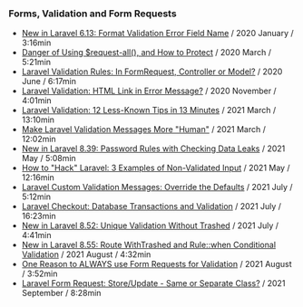 ### Forms, Validation and Form Requests

- [New in Laravel 6.13: Format Validation Error Field Name](https://www.youtube.com/watch?v=KD1SqLO58eE) / 2020 January / 3:16min
- [Danger of Using $request-all(), and How to Protect](https://www.youtube.com/watch?v=QQS5oEOguRU) / 2020 March / 5:21min
- [Laravel Validation Rules: In FormRequest, Controller or Model?](https://www.youtube.com/watch?v=HihUzmG2h3w) / 2020 June / 6:17min
- [Laravel Validation: HTML Link in Error Message?](https://www.youtube.com/watch?v=_k4zwJIUPH0) / 2020 November / 4:01min
- [Laravel Validation: 12 Less-Known Tips in 13 Minutes](https://www.youtube.com/watch?v=ckhllNh79gM) / 2021 March / 13:10min
- [Make Laravel Validation Messages More "Human"](https://www.youtube.com/watch?v=KJbwEwl2D4o) / 2021 March / 12:02min
- [New in Laravel 8.39: Password Rules with Checking Data Leaks](https://www.youtube.com/watch?v=5q_P7QUssoc) / 2021 May / 5:08min
- [How to "Hack" Laravel: 3 Examples of Non-Validated Input](https://www.youtube.com/watch?v=eLTs_MnhzYw) / 2021 May / 12:16min
- [Laravel Custom Validation Messages: Override the Defaults](https://www.youtube.com/watch?v=LUGlkXi52VY) / 2021 July / 5:12min
- [Laravel Checkout: Database Transactions and Validation](https://www.youtube.com/watch?v=LuxFql2CDyg) / 2021 July / 16:23min
- [New in Laravel 8.52: Unique Validation Without Trashed](https://www.youtube.com/watch?v=kc8Ks3ElGmM) / 2021 July / 4:41min
- [New in Laravel 8.55: Route WithTrashed and Rule::when Conditional Validation](https://www.youtube.com/watch?v=kAEMFXLPjS4) / 2021 August / 4:32min
- [One Reason to ALWAYS use Form Requests for Validation](https://www.youtube.com/watch?v=3P2uNeY9Azs) / 2021 August / 3:52min
- [Laravel Form Request: Store/Update - Same or Separate Class?](https://www.youtube.com/watch?v=YK8GZmuf8_0) / 2021 September / 8:28min
